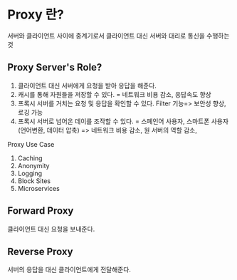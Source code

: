 # Proxy 란?

서버와 클라이언트 사이에 중계기로서 클라이언트 대신 서버와 대리로 통신을 수행하는 것

## Proxy Server's Role?

1. 클라이언트 대신 서버에게 요청을 받아 응답을 해준다.
2. 캐시를 통해 자원들을 저장할 수 있다. = 네트워크 비용 감소, 응답속도 향상
3. 프록시 서버를 거치는 요청 및 응답을 확인할 수 있다. Filter 기능=> 보안성 향상, 로깅 가능
4. 프록시 서버로 넘어온 데이를 조작할 수 있다. = 스페인어 사용자, 스마트폰 사용자 (언어변환, 데이터 압축) => 네트워크 비용 감소, 원 서버의 역할 감소, 

Proxy Use Case

1. Caching
2. Anonymity
3. Logging
4. Block Sites
5. Microservices

## Forward Proxy

클라이언트 대신 요청을 보내준다.

## Reverse Proxy

서버의 응답을 대신 클라이언트에게 전달해준다.

